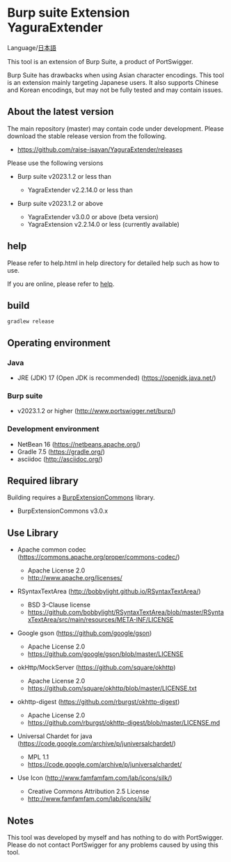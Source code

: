 Burp suite Extension YaguraExtender
=============

Language/[日本語](Readme-ja.md)

This tool is an extension of Burp Suite, a product of PortSwigger.

Burp Suite has drawbacks when using Asian character encodings.
This tool is an extension mainly targeting Japanese users.
It also supports Chinese and Korean encodings, but may not be fully tested and may contain issues.

## About the latest version

The main repository (master) may contain code under development.
Please download the stable release version from the following.

* https://github.com/raise-isayan/YaguraExtender/releases

Please use the following versions

* Burp suite v2023.1.2 or less than
  * YagraExtender v2.2.14.0 or less than

* Burp suite v2023.1.2 or above
  * YagraExtender v3.0.0 or above (beta version)
  * YagraExtension v2.2.14.0 or less (currently available)

## help

Please refer to help.html in help directory for detailed help such as how to use.

If you are online, please refer to [help](/src/main/help/help.adoc).

## build

```
gradlew release
```

## Operating environment

### Java
* JRE (JDK) 17 (Open JDK is recommended) (https://openjdk.java.net/)

### Burp suite
* v2023.1.2 or higher (http://www.portswigger.net/burp/)

### Development environment
* NetBean 16 (https://netbeans.apache.org/)
* Gradle 7.5 (https://gradle.org/)
* asciidoc (http://asciidoc.org/)

## Required library
Building requires a [BurpExtensionCommons](https://github.com/raise-isayan/BurpExtensionCommons) library.
* BurpExtensionCommons v3.0.x

## Use Library
* Apache common codec (https://commons.apache.org/proper/commons-codec/)
  * Apache License 2.0
  * http://www.apache.org/licenses/

* RSyntaxTextArea (http://bobbylight.github.io/RSyntaxTextArea/)
  * BSD 3-Clause license
  * https://github.com/bobbylight/RSyntaxTextArea/blob/master/RSyntaxTextArea/src/main/resources/META-INF/LICENSE

* Google gson (https://github.com/google/gson)
  * Apache License 2.0
  * https://github.com/google/gson/blob/master/LICENSE

* okHttp/MockServer (https://github.com/square/okhttp)
  * Apache License 2.0
  * https://github.com/square/okhttp/blob/master/LICENSE.txt

* okhttp-digest (https://github.com/rburgst/okhttp-digest)
  * Apache License 2.0
  * https://github.com/rburgst/okhttp-digest/blob/master/LICENSE.md

* Universal Chardet for java (https://code.google.com/archive/p/juniversalchardet/)
  * MPL 1.1
  * https://code.google.com/archive/p/juniversalchardet/

* Use Icon (http://www.famfamfam.com/lab/icons/silk/)
  * Creative Commons Attribution 2.5 License
  * http://www.famfamfam.com/lab/icons/silk/

## Notes
This tool was developed by myself and has nothing to do with PortSwigger. Please do not contact PortSwigger for any problems caused by using this tool.

